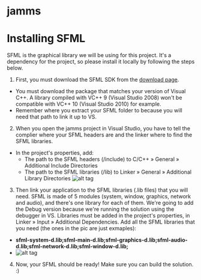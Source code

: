 jamms
=====

# Installing SFML
SFML is the graphical library we will be using for this project. It's a dependency for the project, so please install it locally by following the steps below. 

1. First, you must download the SFML SDK from the [download page](http://sfml-dev.org/download/sfml/2.1/).
  - You must download the package that matches your version of Visual C++. A library compiled with VC++ 9 (Visual Studio 2008) won't be compatible with VC++ 10 (Visual Studio 2010) for example.
  - Remember where you extract your SFML folder to because you will need that path to link it up to VS.
2. When you open the jamms project in Visual Studio, you have to tell the complier where your SFML headers are and the linker where to find the SFML libraries.
  - In the project's properties, add:
    - The path to the SFML headers (<sfml-install-path>/include) to C/C++ » General » Additional Include Directories
    - The path to the SFML libraries (<sfml-install-path>/lib) to Linker » General » Additional Library Directories
  ![alt tag](http://sfml-dev.org/tutorials/2.1/images/start-vc-paths.png)
3. Then link your application to the SFML libraries (.lib files) that you will need. SFML is made of 5 modules (system, window, graphics, network and audio), and there's one library for each of them. We're going to add the Debug version because we're running the solution using the debugger in VS. Libraries must be added in the project's properties, in Linker » Input » Additional Dependencies. Add all the SFML libraries that you need (the ones in the pic are just exmaples):
  - **sfml-system-d.lib;sfml-main-d.lib;sfml-graphics-d.lib;sfml-audio-d.lib;sfml-network-d.lib;sfml-window-d.lib;**
  - ![alt tag](http://sfml-dev.org/tutorials/2.1/images/start-vc-link-libs.png)
4. Now, your SFML should be ready! Make sure you can build the solution. :)

